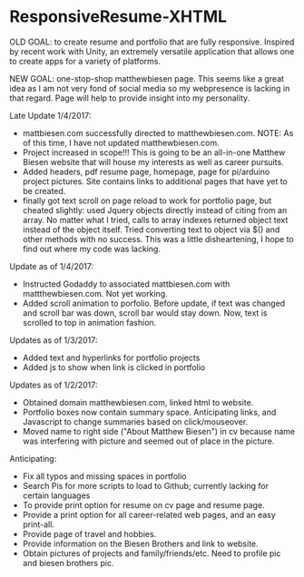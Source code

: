 # ResponsiveResume-XHTML
OLD GOAL: to create resume and portfolio that are fully responsive.  Inspired by recent work with Unity, an extremely versatile application that allows one to create apps for a variety of platforms.

NEW GOAL: one-stop-shop matthewbiesen page.  This seems like a great idea as I am not very fond of social media so my webpresence is lacking in that regard.  Page will help to provide insight into my personality.

Late Update 1/4/2017:
* mattbiesen.com successfully directed to matthewbiesen.com. NOTE: As of this time, I have not updated matthewbiesen.com.
* Project increased in scope!!! This is going to be an all-in-one Matthew Biesen website that will house my interests as well as career pursuits.
* Added headers, pdf resume page, homepage, page for pi/arduino project pictures.  Site contains links to additional pages that have yet to be created.
* finally got text scroll on page reload to work for portfolio page, but cheated slightly: used Jquery objects directly instead of citing from an array.  No matter what I tried, calls to array indexes returned object text instead of the object itself.  Tried converting text to object via $() and other methods with no success.  This was a little disheartening, I hope to find out where my code was lacking.

Update as of 1/4/2017:
* Instructed Godaddy to associated mattbiesen.com with mattthewbiesen.com.  Not yet working.
* Added scroll animation to porfolio.  Before update, if text was changed and scroll bar was down, scroll bar would stay down.  Now, text is scrolled to top in animation fashion.

Updates as of 1/3/2017:
* Added text and hyperlinks for portfolio projects
* Added js to show when link is clicked in portfolio

Updates as of 1/2/2017:
* Obtained domain matthewbiesen.com, linked html to website.
* Portfolio boxes now contain summary space.  Anticipating links, and Javascript to change summaries based on click/mouseover.
* Moved name to right side ("About Matthew Biesen") in cv because name was interfering with picture and seemed out of place in the picture. 


Anticipating:
*  Fix all typos and missing spaces in portfolio
*  Search Pis for more scripts to load to Github; currently lacking for certain languages
*  To provide print option for resume on cv page and resume page.
*  Provide a print option for all career-related web pages, and an easy print-all.
*  Provide page of travel and hobbies.
*  Provide information on the Biesen Brothers and link to website.
*  Obtain pictures of projects and family/friends/etc.  Need to profile pic and biesen brothers pic.
